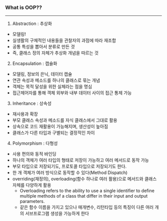### What is OOP??
---
1. Abstraction : 추상화
- 모델링!
- 실생활의 구체적인 내용들을 관찰자의 과점에 따라 재조합
- 공통 특성을 뽑아서 분류로 만든 것
- 즉, 클래스 정의 자체가 추상화 개념을 따르는 것

2. Encapsulation : 캡슐화
- 모델링, 정보의 은닉, 데이터 캡슐
- 연관 속성과 메소드를 하나의 클래스로 묶는 개념
- 객체는 목적 달성을 위한 실체라는 점을 명심
- 접근제어자를 통해 객체 외부와 내부 데이터 사이의 접근 통제 가능

3. Inheritance : 상속성
- 재사용과 확장
- 부모 클래스 속성과 메소드를 자식 클래스에서 그대로 활용
- 상속으로 코드 재활용이 가능해지며, 생산성이 높아짐
- 클래스가 다른 타입과 구별되는 결정적인 차이

4. Polymorphism : 다형성
- 사용 편의와 동적 바인딩
- 하나의 객체가 여러 타입의 형태로 저장이 가능하고 여러 메서드로 동작 가능
- 부모 타입으로 저장되기도, 프로토콜 타입으로 저장되기도 한다.
- 한 개 객체가 여러 방식으로 동작할 수 있다(Method Dispatch)
- overriding(재정의), overloading(함수 하나로 여러 활용)으로 메서드와 클래스 자체를 다양하게 활용
    + Overloading refers to the ability to use a single identifier to define multiple methods of a class that differ in their input and output parameters.
    + 같은 함수 이름을 가지고 있으나 매개변수, 리턴타입 등의 특징이 다른 여러 개의 서브프로그램 생성을 가능하게 한다